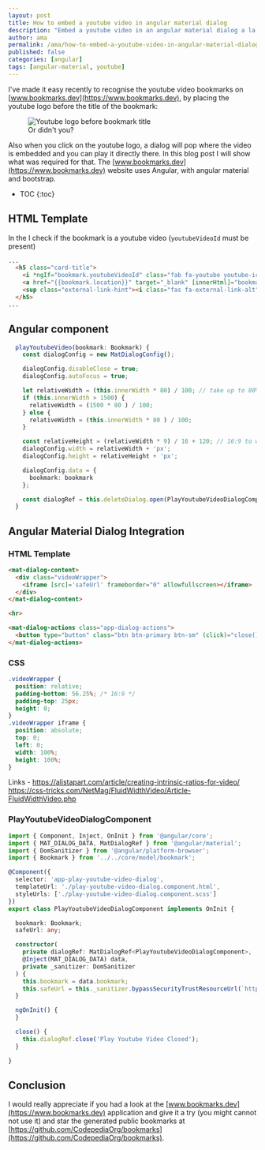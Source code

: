 ```yaml
---
layout: post
title: How to embed a youtube video in angular material dialog
description: "Embed a youtube video in an angular material dialog a la bookmarks.dev way"
author: ama
permalink: /ama/how-to-embed-a-youtube-video-in-angular-material-dialog
published: false
categories: [angular]
tags: [angular-material, youtube]
---
```


I've made it easy recently to recognise the youtube video bookmarks on [www.bookmarks.dev](https://www.bookmarks.dev), by placing the youtube logo before the title 
of the bookmark:
<figure>
  <img src="{{site.url}}/images/posts/embed-youtube-video-in-angular-material-dialog/youtube-bookmark-printscreen.png" alt="Youtube logo before bookmark title"/>
  <figcaption>Or didn't you?</figcaption>
</figure>

Also when you click on the youtube logo, a dialog will pop where the video is embedded and you can play it directly there.
In this blog post I will show what was required for that. The [www.bookmarks.dev](https://www.bookmarks.dev) website
uses Angular, with angular material and bootstrap.   

<!--more-->

* TOC
{:toc} 



## HTML Template
In the I check if the bookmark is a youtube video (`youtubeVideoId` must be present) 

```html
...
  <h5 class="card-title">
    <i *ngIf="bookmark.youtubeVideoId" class="fab fa-youtube youtube-icon" (click)="playYoutubeVideo(bookmark)" title="Play youtube video"></i>
    <a href="{{bookmark.location}}" target="_blank" [innerHtml]="bookmark.name | highlight: queryText" (click)="onBookmarkLinkClick(bookmark)"></a>
    <sup class="external-link-hint"><i class="fas fa-external-link-alt"></i></sup>
  </h5>
...          
```

## Angular component

```typescript
  playYoutubeVideo(bookmark: Bookmark) {
    const dialogConfig = new MatDialogConfig();

    dialogConfig.disableClose = true;
    dialogConfig.autoFocus = true;

    let relativeWidth = (this.innerWidth * 80) / 100; // take up to 80% of the screen size
    if (this.innerWidth > 1500) {
      relativeWidth = (1500 * 80 ) / 100;
    } else {
      relativeWidth = (this.innerWidth * 80 ) / 100;
    }

    const relativeHeight = (relativeWidth * 9) / 16 + 120; // 16:9 to which we add 120 px for the dialog action buttons ("close")
    dialogConfig.width = relativeWidth + 'px';
    dialogConfig.height = relativeHeight + 'px';

    dialogConfig.data = {
      bookmark: bookmark
    };

    const dialogRef = this.deleteDialog.open(PlayYoutubeVideoDialogComponent, dialogConfig);
  }
```

## Angular Material Dialog Integration

### HTML Template

```html
<mat-dialog-content>
  <div class="videoWrapper">
    <iframe [src]='safeUrl' frameborder="0" allowfullscreen></iframe>
  </div>
</mat-dialog-content>

<hr>

<mat-dialog-actions class="app-dialog-actions">
  <button type="button" class="btn btn-primary btn-sm" (click)="close()">Close</button>
</mat-dialog-actions>
```

### CSS
```scss
.videoWrapper {
  position: relative;
  padding-bottom: 56.25%; /* 16:9 */
  padding-top: 25px;
  height: 0;
}
.videoWrapper iframe {
  position: absolute;
  top: 0;
  left: 0;
  width: 100%;
  height: 100%;
}
```


Links - https://alistapart.com/article/creating-intrinsic-ratios-for-video/
https://css-tricks.com/NetMag/FluidWidthVideo/Article-FluidWidthVideo.php

### PlayYoutubeVideoDialogComponent

```typescript
import { Component, Inject, OnInit } from '@angular/core';
import { MAT_DIALOG_DATA, MatDialogRef } from '@angular/material';
import { DomSanitizer } from '@angular/platform-browser';
import { Bookmark } from '../../core/model/bookmark';

@Component({
  selector: 'app-play-youtube-video-dialog',
  templateUrl: './play-youtube-video-dialog.component.html',
  styleUrls: ['./play-youtube-video-dialog.component.scss']
})
export class PlayYoutubeVideoDialogComponent implements OnInit {

  bookmark: Bookmark;
  safeUrl: any;

  constructor(
    private dialogRef: MatDialogRef<PlayYoutubeVideoDialogComponent>,
    @Inject(MAT_DIALOG_DATA) data,
    private _sanitizer: DomSanitizer
  ) {
    this.bookmark = data.bookmark;
    this.safeUrl = this._sanitizer.bypassSecurityTrustResourceUrl(`https://www.youtube.com/embed/${this.bookmark.youtubeVideoId}`);
  }

  ngOnInit() {
  }

  close() {
    this.dialogRef.close('Play Youtube Video Closed');
  }

}
```


## Conclusion
 

I would really appreciate if you had a look at the [www.bookmarks.dev](https://www.bookmarks.dev) application and give it a try (you might cannot not use it) 
and star the generated public bookmarks at [https://github.com/CodepediaOrg/bookmarks](https://github.com/CodepediaOrg/bookmarks).
